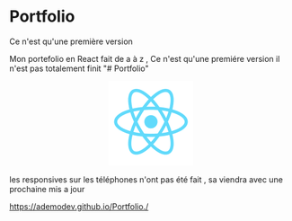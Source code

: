 # Portfolio
Ce n'est qu'une première version

Mon portefolio en React fait de a à z , Ce n'est qu'une premiére version il n'est pas totalement finit
"# Portfolio" 

<div align="center">
  <a href="https://facebook.github.io/react/"><img src="./src/utils/image/react.png" /></a>
</div>

les responsives sur les téléphones n'ont pas été fait , sa viendra avec une prochaine mis a jour

https://ademodev.github.io/Portfolio./
